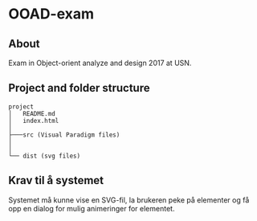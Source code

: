 # OOAD-exam
## About
Exam in Object-orient analyze and design 2017 at USN. 

## Project and folder structure 
```
project
│   README.md
│   index.html
│ 
├───src (Visual Paradigm files)
│   
│
└── dist (svg files)
```

## Krav til å systemet
Systemet må kunne vise en SVG-fil, la brukeren peke på elementer og få opp en dialog for mulig animeringer for elementet.  
